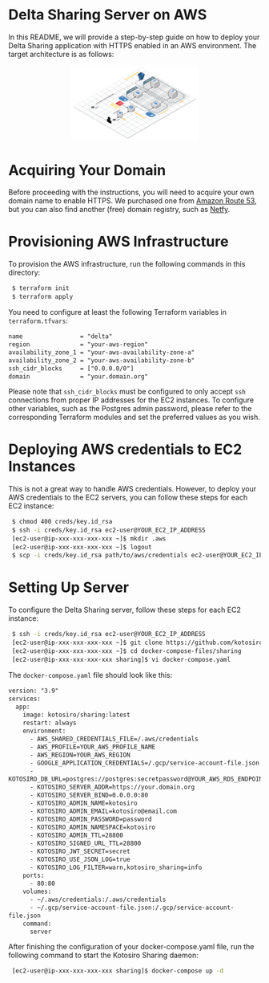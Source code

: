 Delta Sharing Server on AWS
==============================

 In this README, we will provide a step-by-step guide on how to deploy your Delta Sharing application with HTTPS
enabled in an AWS environment. The target architecture is as follows:

<p align="center">
  <img src="images/architecture.png" width="50%"/>
</p>

Acquiring Your Domain
==============================

 Before proceeding with the instructions, you will need to acquire your own domain name to enable HTTPS. We purchased
one from [Amazon Route 53](https://aws.amazon.com/route53/), but you can also find another (free) domain registry,
such as [Netfy](https://netfy.domains/).

Provisioning AWS Infrastructure
==============================

 To provision the AWS infrastructure, run the following commands in this directory:

```bash
 $ terraform init
 $ terraform apply
```

 You need to configure at least the following Terraform variables in `terraform.tfvars`:

```terraform: terraform.tfvars
name                = "delta"
region              = "your-aws-region"
availability_zone_1 = "your-aws-availability-zone-a"
availability_zone_2 = "your-aws-availability-zone-b"
ssh_cidr_blocks     = ["0.0.0.0/0"]
domain              = "your.domain.org"
```

 Please note that `ssh_cidr_blocks` must be configured to only accept `ssh` connections from proper IP addresses for
the EC2 instances.
 To configure other variables, such as the Postgres admin password, please refer to the corresponding Terraform
modules and set the preferred values as you wish.
 
Deploying AWS credentials to EC2 Instances
==============================

 This is not a great way to handle AWS credentials. However, to deploy your AWS credentials to the EC2 servers,
you can follow these steps for each EC2 instance:

```bash
 $ chmod 400 creds/key.id_rsa
 $ ssh -i creds/key.id_rsa ec2-user@YOUR_EC2_IP_ADDRESS
 [ec2-user@ip-xxx-xxx-xxx-xxx ~]$ mkdir .aws
 [ec2-user@ip-xxx-xxx-xxx-xxx ~]$ logout
 $ scp -i creds/key.id_rsa path/to/aws/credentials ec2-user@YOUR_EC2_IP_ADDRESS:~/.aws/credentials
```

Setting Up Server
==============================

 To configure the Delta Sharing server, follow these steps for each EC2 instance:

```bash
 $ ssh -i creds/key.id_rsa ec2-user@YOUR_EC2_IP_ADDRESS
 [ec2-user@ip-xxx-xxx-xxx-xxx ~]$ git clone https://github.com/kotosiro/docker-compose-files.git
 [ec2-user@ip-xxx-xxx-xxx-xxx ~]$ cd docker-compose-files/sharing
 [ec2-user@ip-xxx-xxx-xxx-xxx sharing]$ vi docker-compose.yaml
```

 The `docker-compose.yaml` file should look like this:

```yaml: docker-compose.yaml
version: "3.9"
services:
  app:
    image: kotosiro/sharing:latest
    restart: always
    environment:
      - AWS_SHARED_CREDENTIALS_FILE=/.aws/credentials
      - AWS_PROFILE=YOUR_AWS_PROFILE_NAME
      - AWS_REGION=YOUR_AWS_REGION
      - GOOGLE_APPLICATION_CREDENTIALS=/.gcp/service-account-file.json
      - KOTOSIRO_DB_URL=postgres://postgres:secretpassword@YOUR_AWS_RDS_ENDPOINT:5432/sharing
      - KOTOSIRO_SERVER_ADDR=https://your.domain.org
      - KOTOSIRO_SERVER_BIND=0.0.0.0:80
      - KOTOSIRO_ADMIN_NAME=kotosiro
      - KOTOSIRO_ADMIN_EMAIL=kotosiro@email.com
      - KOTOSIRO_ADMIN_PASSWORD=password
      - KOTOSIRO_ADMIN_NAMESPACE=kotosiro
      - KOTOSIRO_ADMIN_TTL=28800
      - KOTOSIRO_SIGNED_URL_TTL=28800
      - KOTOSIRO_JWT_SECRET=secret
      - KOTOSIRO_USE_JSON_LOG=true
      - KOTOSIRO_LOG_FILTER=warn,kotosiro_sharing=info
    ports:
      - 80:80
    volumes:
      - ~/.aws/credentials:/.aws/credentials
      - ~/.gcp/service-account-file.json:/.gcp/service-account-file.json
    command:
      server
```

 After finishing the configuration of your docker-compose.yaml file, run the following command to
start the Kotosiro Sharing daemon:

```bash
 [ec2-user@ip-xxx-xxx-xxx-xxx sharing]$ docker-compose up -d
```
